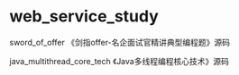 # web_service_study

sword_of_offer    《剑指offer-名企面试官精讲典型编程题》源码

java_multithread_core_tech 《Java多线程编程核心技术》源码
